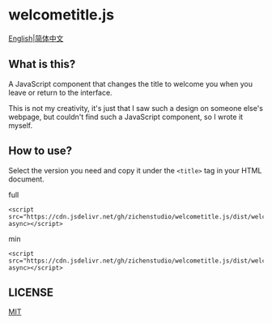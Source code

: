 # welcometitle.js

[English](./README.md)|[简体中文](./doc/README_zh-CN.md)

## What is this?

A JavaScript component that changes the title to welcome you when you leave or return to the interface.

This is not my creativity, it's just that I saw such a design on someone else's webpage, but couldn't find such a JavaScript component, so I wrote it myself.

## How to use?

Select the version you need and copy it under the `<title>` tag in your HTML document.

full
```
<script src="https://cdn.jsdelivr.net/gh/zichenstudio/welcometitle.js/dist/welcometitle.js" async></script>
```

min
```
<script src="https://cdn.jsdelivr.net/gh/zichenstudio/welcometitle.js/dist/welcometitle.min.js" async></script>
```

## LICENSE

[MIT](./LICENSE)

